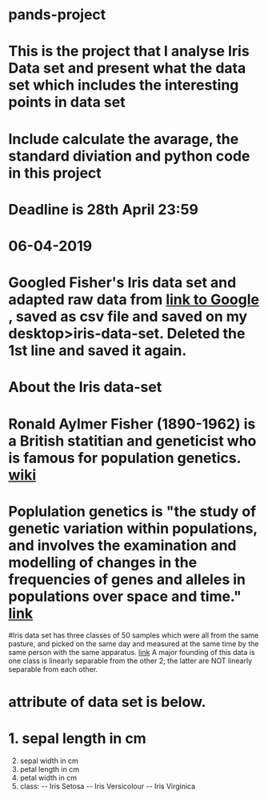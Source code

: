 # pands-project 
# This is the project that I analyse Iris Data set and present what the data set which includes the interesting points in data set

# Include calculate the avarage, the standard diviation and python code in this project 

# Deadline is 28th April 23:59

# 06-04-2019
# Googled Fisher's Iris data set and adapted raw data from [link to Google](https://raw.githubusercontent.com/uiuc-cse/data-fa14/gh-pages/data/iris.csv) , saved as csv file and saved on my desktop>iris-data-set. Deleted the 1st line and saved it again.

# About the Iris data-set

# Ronald Aylmer Fisher (1890-1962) is a British statitian and geneticist who is famous for population genetics. [wiki](https://en.wikipedia.org/wiki/Ronald_Fisher) 

# Poplulation genetics is "the study of genetic variation within populations, and involves the examination and modelling of changes in the frequencies of genes and alleles in populations over space and time." [link](https://www2.le.ac.uk/projects/vgec/highereducation/topics/population-genetics)

#Iris data set has three classes of 50 samples which were all from the same pasture, and picked on the same day and measured at the same time by the same person with the same apparatus. [link](https://en.wikipedia.org/wiki/Iris_flower_data_set) A major founding of this data is one class is linearly separable from the other 2; the latter are NOT linearly separable from each other. 

# attribute of data set is below.
# 1. sepal length in cm 
2. sepal width in cm 
3. petal length in cm 
4. petal width in cm 
5. class: 
-- Iris Setosa 
-- Iris Versicolour 
-- Iris Virginica
